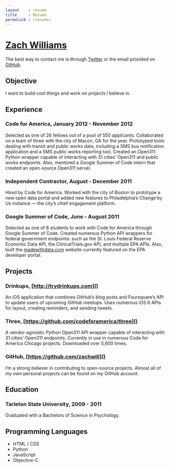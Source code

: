 ```yaml
---
layout    : resume
title     : Resume
permalink : /resume/
---
```


[Zach Williams](http://zachwill.com)
=============

The best way to contact me is through [Twitter](https://twitter.com/zachwill) or the email provided on
[GitHub](https://github.com/zachwill).


Objective
---------

I want to build cool things and work on projects I believe in.


Experience
----------

### **Code for America**, January 2012 - November 2012

Selected as one of 26 fellows out of a pool of 550 applicants. Collaborated on a team of three with the city of Macon, GA for the year. Prototyped tools dealing with transit and public works data, including a SMS bus notification application and a SMS public works reporting tool. Created an Open311 Python wrapper capable of interacting with 31 cities’ Open311 and public works endpoints. Also, mentored a Google Summer of Code intern that created an open-source Open311 server.

### **Independent Contractor**, August - December 2011

Hired by Code for America. Worked with the city of Boston to prototype a new open data portal and added new features to Philadelphia’s Change by Us instance — the city’s chief engagement platform.  

### **Google Summer of Code**, June - August 2011

Selected as one of 8 students to work with Code for America through Google Summer of Code. Created numerous Python API wrappers for federal government endpoints: such as the St. Louis Federal Reserve Economic Data API, the ClinicalTrials.gov API, and multiple EPA APIs. Also, built the [madewithdata.com](http://www.madewithdata.com/epa/) website currently featured on the EPA developer portal.


Projects
--------

### **Drinkups**, [http://trydrinkups.com]()

An iOS application that combines GitHub’s blog posts and Foursquare’s API to update users of upcoming GitHub meetups. Uses numerous iOS 6 APIs for layout, creating reminders, and sending tweets.

### **Three**, [https://github.com/codeforamerica/three]()

A vendor-agnostic Python Open311 API wrapper capable of interacting with 31 cities’ Open311 endpoints.  Currently in use in numerous Code for America Chicago projects. Downloaded over 5,600 times.

### **GitHub**, [https://github.com/zachwill]()

I’m a strong believer in contributing to open-source projects. Almost all of my own personal projects can be found on my GitHub account.


Education
---------

### **Tarleton State University**, 2009 - 2011

Graduated with a Bachelors of Science in Psychology.


Programming Languages
---------------------

* HTML / CSS
* Python
* JavaScript
* Objective-C
